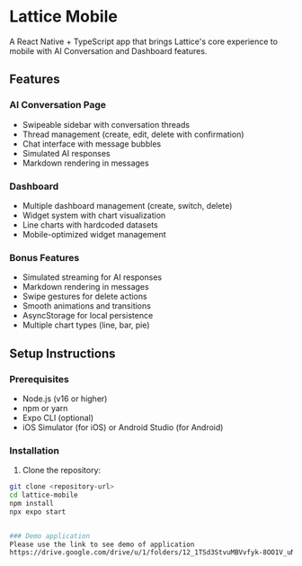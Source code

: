 # Lattice Mobile 

A React Native + TypeScript app that brings Lattice's core experience to mobile with AI Conversation and Dashboard features.

## Features

### AI Conversation Page
- Swipeable sidebar with conversation threads
- Thread management (create, edit, delete with confirmation)
- Chat interface with message bubbles
- Simulated AI responses
- Markdown rendering in messages

### Dashboard
- Multiple dashboard management (create, switch, delete)
- Widget system with chart visualization
- Line charts with hardcoded datasets
- Mobile-optimized widget management

### Bonus Features
- Simulated streaming for AI responses
- Markdown rendering in messages
- Swipe gestures for delete actions
- Smooth animations and transitions
- AsyncStorage for local persistence
- Multiple chart types (line, bar, pie)

## Setup Instructions

### Prerequisites
- Node.js (v16 or higher)
- npm or yarn
- Expo CLI (optional)
- iOS Simulator (for iOS) or Android Studio (for Android)

### Installation
1. Clone the repository:
```bash
git clone <repository-url>
cd lattice-mobile
npm install
npx expo start


### Demo application
Please use the link to see demo of application
https://drive.google.com/drive/u/1/folders/12_1TSd3StvuMBVvfyk-8OO1V_uNjHEs-
